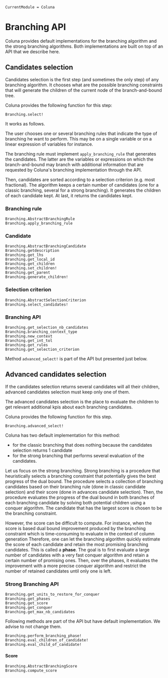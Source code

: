 ```@meta
CurrentModule = Coluna
```

# Branching API

Coluna provides default implementations for the branching algorithm and the strong branching algorithms.
Both implementations are built on top of an API that we describe here.

## Candidates selection

Candidates selection is the first step (and sometimes the only step) of any branching algorithm.
It chooses what are the possible branching constraints that will generate
the children of the current node of the branch-and-bound tree.

Coluna provides the following function for this step:

```@docs
Branching.select!
```

It works as follows.

The user chooses one or several branching rules that indicate the type of branching he want
to perform.
This may be on a single variable or on a linear expression of variables for instance. 

The branching rule must implement `apply_branching_rule` that generates the candidates. 
The latter are the variables or expressions on which the branch-and-bound may branch with
additional information that are requested by Coluna's branching implementation through the
API.

Then, candidates are sorted according to a selection criterion (e.g. most fractional).
The algorithm keeps a certain number of candidates (one for a classic branching, several for a strong branching).
It generates the children of each candidate kept.
At last, it returns the candidates kept.

### Branching rule

```@docs
Branching.AbstractBranchingRule
Branching.apply_branching_rule
```

### Candidate

```@docs
Branching.AbstractBranchingCandidate
Branching.getdescription
Branching.get_lhs
Branching.get_local_id
Branching.get_children
Branching.set_children!
Branching.get_parent
Branching.generate_children!
```

### Selection criterion

```@docs
Branching.AbstractSelectionCriterion
Branching.select_candidates!
```

### Branching API

```@docs
Branching.get_selection_nb_candidates
Branching.branching_context_type
Branching.new_context
Branching.get_int_tol
Branching.get_rules
Branching.get_selection_criterion
```

Method `advanced_select!` is part of the API but presented just below.

## Advanced candidates selection

If the candidates selection returns several candidates will all their children, advanced candidates selection must keep only one of them.

The advanced candidates selection is the place to evaluate the children to get relevant
additional kpis about each branching candidates.

Coluna provides the following function for this step.

```@docs
Branching.advanced_select!
```

Coluna has two default implementation for this method:
- for the classic branching that does nothing because the candidates selection returns 1 candidate
- for the strong branching that performs several evaluation of the candidates.

Let us focus on the strong branching. 
Strong branching is a procedure that heuristically selects a branching constraint that
potentially gives the best progress of the dual bound.
The procedure selects a collection of branching candidates based on their branching rule
(done in classic candidate selection) 
and their score (done in advances candidate selection).
Then, the procedure evaluates the progress of the dual bound in both branches of each branching
candidate by solving both potential children using a conquer algorithm.
The candidate that has the largest score is chosen to be the branching constraint.

However, the score can be difficult to compute. For instance, when the score is based
dual bound improvement produced by the branching constraint which is time-consuming to
evaluate in the context of column generation
Therefore, one can let the branching algorithm quickly estimate the score of each candidate 
and retain the most promising branching candidates. 
This is called a **phase**. The goal is to first evaluate a large number
of candidates with a very fast conquer algorithm and retain a certain number of promising ones. 
Then, over the phases, it evaluates the improvement with a more precise conquer algorithm and
restrict the number of retained candidates until only one is left.

### Strong Branching API

```@docs
Branching.get_units_to_restore_for_conquer
Branching.get_phases
Branching.get_score
Branching.get_conquer
Branching.get_max_nb_candidates
```

Following methods are part of the API but have default implementation.
We advise to not change them.

```@docs
Branching.perform_branching_phase!
Branching.eval_children_of_candidate!
Branching.eval_child_of_candidate!
```

#### Score

```@docs
Branching.AbstractBranchingScore
Branching.compute_score
```